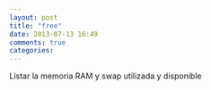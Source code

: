 ```yaml
---
layout: post
title: "free"
date: 2013-07-13 16:49
comments: true
categories: 
---
```

Listar la memoria RAM y swap utilizada y disponible

